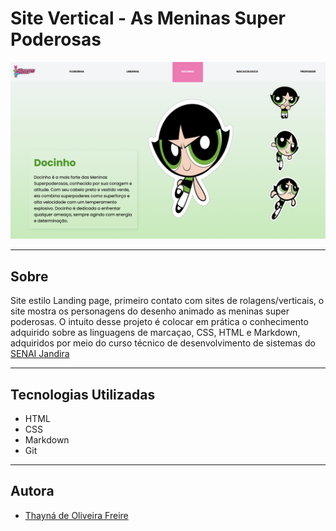 # Site Vertical - As Meninas Super Poderosas
![](./img/site-vertical.png)

---

## Sobre
Site estilo Landing page, primeiro contato com sites de rolagens/verticais, o site mostra os personagens do desenho animado as meninas super poderosas.
O intuito desse projeto é colocar em prática o conhecimento adquirido sobre as linguagens de marcaçao, CSS, HTML e Markdown, adquiridos por meio do curso técnico de desenvolvimento de sistemas do [SENAI Jandira](https://sp.senai.br/unidade/jandira/)

---

## Tecnologias Utilizadas
- HTML
- CSS
- Markdown
- Git

---

## Autora
- [Thayná de Oliveira Freire](https://www.linkedin.com/in/thayn%C3%A1-freire-863696297/)